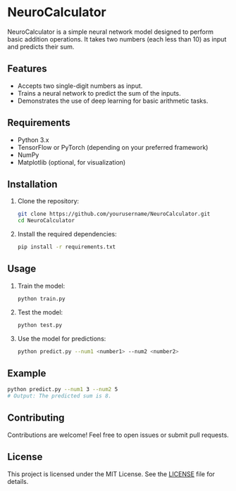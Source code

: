 # NeuroCalculator

NeuroCalculator is a simple neural network model designed to perform basic addition operations. It takes two numbers (each less than 10) as input and predicts their sum.

## Features

- Accepts two single-digit numbers as input.
- Trains a neural network to predict the sum of the inputs.
- Demonstrates the use of deep learning for basic arithmetic tasks.

## Requirements

- Python 3.x
- TensorFlow or PyTorch (depending on your preferred framework)
- NumPy
- Matplotlib (optional, for visualization)

## Installation

1. Clone the repository:
    ```bash
    git clone https://github.com/yourusername/NeuroCalculator.git
    cd NeuroCalculator
    ```

2. Install the required dependencies:
    ```bash
    pip install -r requirements.txt
    ```

## Usage

1. Train the model:
    ```bash
    python train.py
    ```

2. Test the model:
    ```bash
    python test.py
    ```

3. Use the model for predictions:
    ```bash
    python predict.py --num1 <number1> --num2 <number2>
    ```

## Example

```bash
python predict.py --num1 3 --num2 5
# Output: The predicted sum is 8.
```

## Contributing

Contributions are welcome! Feel free to open issues or submit pull requests.

## License

This project is licensed under the MIT License. See the [LICENSE](LICENSE) file for details.